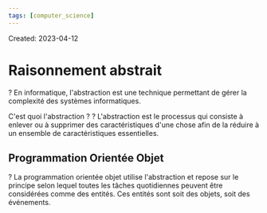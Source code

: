 ```yaml
---
tags: [computer_science] 
---
```

Created: 2023-04-12

# Raisonnement abstrait
?
En informatique, l'abstraction est une technique permettant de gérer la complexité des systèmes informatiques.
<!--SR:!2024-03-04,69,210-->

C'est quoi l'abstraction ?
?
L'abstraction est le processus qui consiste à enlever ou à supprimer des caractéristiques d'une chose afin de la réduire à un ensemble de caractéristiques essentielles.
<!--SR:!2024-02-11,151,210-->


## Programmation Orientée Objet
?
La programmation orientée objet utilise l'abstraction et repose sur le principe selon lequel toutes les tâches quotidiennes peuvent être considérées comme des entités. Ces entités sont soit des objets, soit des événements.
<!--SR:!2024-02-23,176,230-->